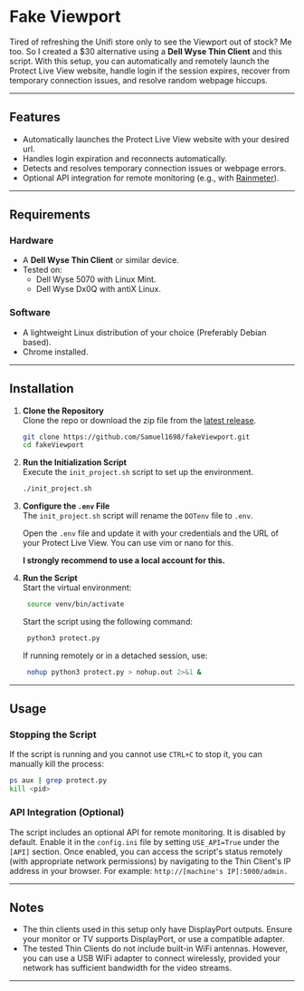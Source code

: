# Fake Viewport

Tired of refreshing the Unifi store only to see the Viewport out of stock? Me too. So I created a $30 alternative using a **Dell Wyse Thin Client** and this script. With this setup, you can automatically and remotely launch the Protect Live View website, handle login if the session expires, recover from temporary connection issues, and resolve random webpage hiccups.

---

## Features

- Automatically launches the Protect Live View website with your desired url.
- Handles login expiration and reconnects automatically.
- Detects and resolves temporary connection issues or webpage errors.
- Optional API integration for remote monitoring (e.g., with [Rainmeter](https://www.rainmeter.net/)).

---

## Requirements

### Hardware
- A **Dell Wyse Thin Client** or similar device.
- Tested on:
  - Dell Wyse 5070 with Linux Mint. 
  - Dell Wyse Dx0Q with antiX Linux.

### Software
- A lightweight Linux distribution of your choice (Preferably Debian based).
- Chrome installed.

---

## Installation

1. **Clone the Repository**  
   Clone the repo or download the zip file from the [latest release](https://github.com/Samuel1698/fakeViewport/releases).

   ```bash
   git clone https://github.com/Samuel1698/fakeViewport.git
   cd fakeViewport
   ```

2. **Run the Initialization Script**  
   Execute the `init_project.sh` script to set up the environment.

   ```bash
   ./init_project.sh
   ```

3. **Configure the `.env` File**  
   The `init_project.sh` script will rename the `DOTenv` file to `.env`. 
   
   Open the `.env` file and update it with your credentials and the URL of your Protect Live View. You can use vim or nano for this.

   **I strongly recommend to use a local account for this.**

4. **Run the Script**  
   Start the virtual environment:
   ```bash
    source venv/bin/activate
   ```
   Start the script using the following command:
   ```bash
    python3 protect.py
   ```

   If running remotely or in a detached session, use:
   ```bash
    nohup python3 protect.py > nohup.out 2>&1 &
   ```

---

## Usage

### Stopping the Script
If the script is running and you cannot use `CTRL+C` to stop it, you can manually kill the process: 
```bash
ps aux | grep protect.py
kill <pid>
```

### API Integration (Optional)
The script includes an optional API for remote monitoring. It is disabled by default. Enable it in the `config.ini` file by setting `USE_API=True` under the `[API]` section. Once enabled, you can access the script's status remotely (with appropriate network permissions) by navigating to the Thin Client's IP address in your browser. For example: `http://[machine's IP]:5000/admin.`

---

## Notes

- The thin clients used in this setup only have DisplayPort outputs. Ensure your monitor or TV supports DisplayPort, or use a compatible adapter.
- The tested Thin Clients do not include built-in WiFi antennas. However, you can use a USB WiFi adapter to connect wirelessly, provided your network has sufficient bandwidth for the video streams.

---